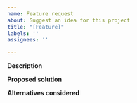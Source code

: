 ```yaml
---
name: Feature request
about: Suggest an idea for this project
title: "[Feature]"
labels: ''
assignees: ''

---
```


**Description**

**Proposed solution**

**Alternatives considered**
